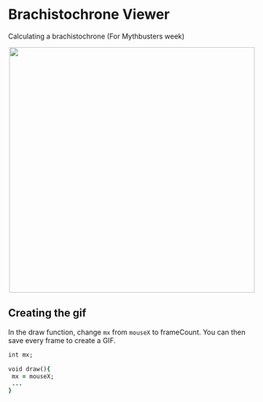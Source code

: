 # Brachistochrone Viewer
 Calculating a brachistochrone (For Mythbusters week)
<p align="center"><img width="500" height="500" src="https://user-images.githubusercontent.com/111876987/208113973-9d399f07-61e5-40e9-a467-11527a008795.gif">
  </p>
 
## Creating the gif
In the draw function, change ```mx``` from ```mouseX``` to frameCount. You can then save every frame to create a GIF.
```ruby
int mx;

void draw(){
 mx = mouseX;
 ...
}
```
